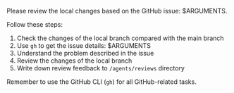 Please review the local changes based on the GitHub issue: $ARGUMENTS.

Follow these steps:

1. Check the changes of the local branch compared with the main branch
2. Use `gh` to get the issue details: $ARGUMENTS
3. Understand the problem described in the issue
4. Review the changes of the local branch
5. Write down review feedback to `/agents/reviews` directory

Remember to use the GitHub CLI (`gh`) for all GitHub-related tasks.